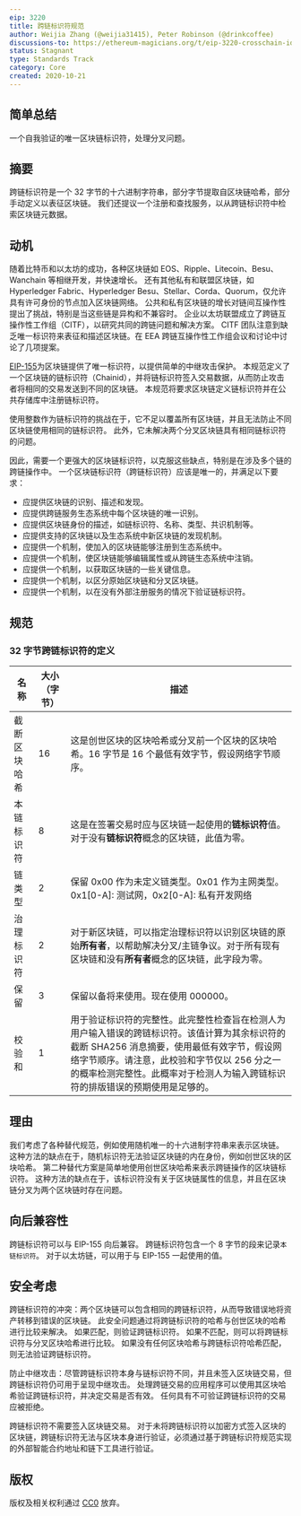 ```yaml
---
eip: 3220
title: 跨链标识符规范
author: Weijia Zhang (@weijia31415), Peter Robinson (@drinkcoffee)
discussions-to: https://ethereum-magicians.org/t/eip-3220-crosschain-id-specification/5446
status: Stagnant
type: Standards Track
category: Core
created: 2020-10-21
---
```


## 简单总结

一个自我验证的唯一区块链标识符，处理分叉问题。

## 摘要

跨链标识符是一个 32 字节的十六进制字符串，部分字节提取自区块链哈希，部分手动定义以表征区块链。
我们还提议一个注册和查找服务，以从跨链标识符中检索区块链元数据。

## 动机

随着比特币和以太坊的成功，各种区块链如 EOS、Ripple、Litecoin、Besu、Wanchain 等相继开发，并快速增长。 还有其他私有和联盟区块链，如 Hyperledger Fabric、Hyperledger Besu、Stellar、Corda、Quorum，仅允许具有许可身份的节点加入区块链网络。 公共和私有区块链的增长对链间互操作性提出了挑战，特别是当这些链是异构和不兼容时。 企业以太坊联盟成立了跨链互操作性工作组（CITF），以研究共同的跨链问题和解决方案。 CITF 团队注意到缺乏唯一标识符来表征和描述区块链。在 EEA 跨链互操作性工作组会议和讨论中讨论了几项提案。

[EIP-155](./eip-155.md)为区块链提供了唯一标识符，以提供简单的中继攻击保护。 本规范定义了一个区块链的链标识符（Chainid），并将链标识符签入交易数据，从而防止攻击者将相同的交易发送到不同的区块链。 本规范将要求区块链定义链标识符并在公共存储库中注册链标识符。

使用整数作为链标识符的挑战在于，它不足以覆盖所有区块链，并且无法防止不同区块链使用相同的链标识符。 此外，它未解决两个分叉区块链具有相同链标识符的问题。

因此，需要一个更强大的区块链标识符，以克服这些缺点，特别是在涉及多个链的跨链操作中。 一个区块链标识符（跨链标识符）应该是唯一的，并满足以下要求：

* 应提供区块链的识别、描述和发现。
* 应提供跨链服务生态系统中每个区块链的唯一识别。
* 应提供区块链身份的描述，如链标识符、名称、类型、共识机制等。
* 应提供支持的区块链以及生态系统中新区块链的发现机制。
* 应提供一个机制，使加入的区块链能够注册到生态系统中。
* 应提供一个机制，使区块链能够编辑属性或从跨链生态系统中注销。
* 应提供一个机制，以获取区块链的一些关键信息。
* 应提供一个机制，以区分原始区块链和分叉区块链。
* 应提供一个机制，以在没有外部注册服务的情况下验证链标识符。

## 规范

### 32 字节跨链标识符的定义

| 名称          | 大小（字节） | 描述 |
|---------------|-------------|-------------|
| 截断区块哈希 | 16 | 这是创世区块的区块哈希或分叉前一个区块的区块哈希。16 字节是 16 个最低有效字节，假设网络字节顺序。|
| 本链标识符 | 8 | 这是在签署交易时应与区块链一起使用的**链标识符**值。对于没有**链标识符**概念的区块链，此值为零。|
| 链类型 | 2 | 保留 0x00 作为未定义链类型。0x01 作为主网类型。0x1[0-A]: 测试网，0x2[0-A]: 私有开发网络|
| 治理标识符 | 2 | 对于新区块链，可以指定治理标识符以识别区块链的原始**所有者**，以帮助解决分叉/主链争议。对于所有现有区块链和没有**所有者**概念的区块链，此字段为零。 |
| 保留 | 3 | 保留以备将来使用。现在使用 000000。 |
| 校验和 | 1 | 用于验证标识符的完整性。此完整性检查旨在检测人为用户输入错误的跨链标识符。该值计算为其余标识符的截断 SHA256 消息摘要，使用最低有效字节，假设网络字节顺序。请注意，此校验和字节仅以 256 分之一的概率检测完整性。此概率对于检测人为输入跨链标识符的排版错误的预期使用是足够的。|

## 理由

我们考虑了各种替代规范，例如使用随机唯一的十六进制字符串来表示区块链。 这种方法的缺点在于，随机标识符无法验证区块链的内在身份，例如创世区块的区块哈希。 第二种替代方案是简单地使用创世区块哈希来表示跨链操作的区块链标识符。 这种方法的缺点在于，该标识符没有关于区块链属性的信息，并且在区块链分叉为两个区块链时存在问题。

## 向后兼容性

跨链标识符可以与 EIP-155 向后兼容。 跨链标识符包含一个 8 字节的段来记录`本链标识符`。
对于以太坊链，可以用于与 EIP-155 一起使用的值。

## 安全考虑

跨链标识符的冲突：两个区块链可以包含相同的跨链标识符，从而导致错误地将资产转移到错误的区块链。
此安全问题通过将跨链标识符的哈希与创世区块的哈希进行比较来解决。 如果匹配，则验证跨链标识符。 如果不匹配，则可以将跨链标识符与分叉区块哈希进行比较。 如果没有任何区块哈希与跨链标识符哈希匹配，则无法验证跨链标识符。

防止中继攻击：尽管跨链标识符本身与链标识符不同，并且未签入区块链交易，但跨链标识符仍可用于呈现中继攻击。 处理跨链交易的应用程序可以使用其区块哈希验证跨链标识符，并决定交易是否有效。 任何具有不可验证跨链标识符的交易应被拒绝。

跨链标识符不需要签入区块链交易。
对于未将跨链标识符以加密方式签入区块的区块链，跨链标识符无法与区块本身进行验证，必须通过基于跨链标识符规范实现的外部智能合约地址和链下工具进行验证。

## 版权

版权及相关权利通过 [CC0](../LICENSE.md) 放弃。